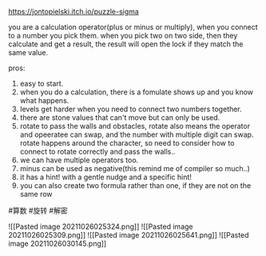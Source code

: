 https://jontopielski.itch.io/puzzle-sigma

you are a calculation operator(plus or minus or multiply), when you connect to a number you pick them. when you pick two on two side, then they calculate and get a result, the result will open the lock if they match the same value.

pros:
1. easy to start.
2. when you do a calculation, there is a fomulate shows up and you know what happens.
3. levels get harder when you need to connect two numbers together.
4. there are stone values that can't move but can only be used.
5. rotate to pass the walls and obstacles, rotate also means the operator and opeeratee can swap, and the number with multiple digit can swap. rotate happens around the character, so need to consider how to connect to rotate correctly and pass the walls..
6. we can have multiple operators too.
7. minus can be used as negative(this remind me of compiler so much..)
8. it has a hint! with a gentle nudge and a specific hint!
9. you can also create two formula rather than one, if they are not on the same row


#算数 #旋转 #解密

![[Pasted image 20211026025324.png]]
![[Pasted image 20211026025309.png]]
![[Pasted image 20211026025641.png]]
![[Pasted image 20211026030145.png]]